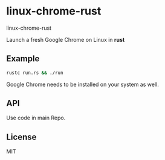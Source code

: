 # linux-chrome-rust
linux-chrome-rust

Launch a fresh Google Chrome on Linux in **rust**

## Example

```bash
rustc run.rs && ./run
```

Google Chrome needs to be installed on your system as well.

## API

Use code in main Repo.

## License

MIT
